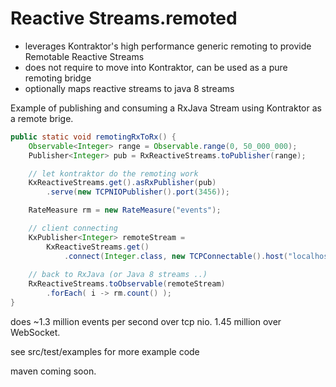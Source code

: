 # Reactive Streams.remoted

* leverages Kontraktor's high performance generic remoting to provide Remotable Reactive Streams
* does not require to move into Kontraktor, can be used as a pure remoting bridge
* optionally maps reactive streams to java 8 streams

Example of publishing and consuming a RxJava Stream using Kontraktor as a remote brige.

```java
public static void remotingRxToRx() {
    Observable<Integer> range = Observable.range(0, 50_000_000);
    Publisher<Integer> pub = RxReactiveStreams.toPublisher(range);

    // let kontraktor do the remoting work
    KxReactiveStreams.get().asRxPublisher(pub)
        .serve(new TCPNIOPublisher().port(3456));

    RateMeasure rm = new RateMeasure("events");

    // client connecting
    KxPublisher<Integer> remoteStream =
        KxReactiveStreams.get()
            .connect(Integer.class, new TCPConnectable().host("localhost").port(3456));
    
    // back to RxJava (or Java 8 streams ..)
    RxReactiveStreams.toObservable(remoteStream)
        .forEach( i -> rm.count() );
}
```

does ~1.3 million events per second over tcp nio. 1.45 million over WebSocket.

see src/test/examples for more example code

maven coming soon.
